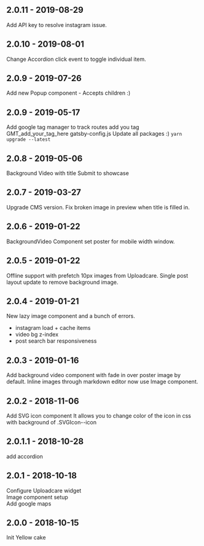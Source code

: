 ## 2.0.11 - 2019-08-29

Add API key to resolve instagram issue.

## 2.0.10 - 2019-08-01

Change Accordion click event to toggle individual item.

## 2.0.9 - 2019-07-26

Add new Popup component - Accepts children :)

## 2.0.9 - 2019-05-17

Add google tag manager to track routes
add you tag GMT_add_your_tag_here gatsby-config.js
Update all packages :) `yarn upgrade --latest`

## 2.0.8 - 2019-05-06

Background Video with title
Submit to showcase

## 2.0.7 - 2019-03-27

Upgrade CMS version.
Fix broken image in preview when title is filled in.

## 2.0.6 - 2019-01-22

BackgroundVideo Component set poster for mobile width window.

## 2.0.5 - 2019-01-22

Offline support with prefetch 10px images from Uploadcare.
Single post layout update to remove background image.

## 2.0.4 - 2019-01-21

New lazy image component and a bunch of errors.

- instagram load + cache items
- video bg z-index
- post search bar responsiveness

## 2.0.3 - 2019-01-16

Add background video component with fade in over poster image by default.
Inline images through markdown editor now use Image component.

## 2.0.2 - 2018-11-06

Add SVG icon component
It allows you to change color of the icon in css with background of .SVGIcon--icon

## 2.0.1.1 - 2018-10-28

add accordion

## 2.0.1 - 2018-10-18

Configure Uploadcare widget  
Image component setup  
Add google maps

## 2.0.0 - 2018-10-15

Init Yellow cake
